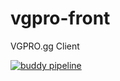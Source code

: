 # vgpro-front
VGPRO.gg Client

[![buddy pipeline](https://app.buddy.works/pierreandreis/vgpro-front/pipelines/pipeline/68267/badge.svg?token=2d4c40703fb56b363dd2c814edfab25a8c0b94f9db23215b2878fc66dbd316a3 "buddy pipeline")](https://app.buddy.works/pierreandreis/vgpro-front/pipelines/pipeline/68267)
